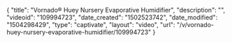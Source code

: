 {
    "title": "Vornado&reg; Huey Nursery Evaporative Humidifier",
    "description": "",
    "videoid": "109994723",
    "date_created": "1502523742",
    "date_modified": "1504298429",
    "type": "captivate",
    "layout": "video",
    "url": "\/v\/vornado-huey-nursery-evaporative-humidifier\/109994723"
}